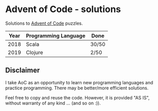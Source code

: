 # Advent of Code - solutions
Solutions to [Advent of Code](https://adventofcode.com/) puzzles.

| Year | Programming Language | Done  |
| ---- | -------------------- | ----- |
| 2018 | Scala                | 30/50 |
| 2019 | Clojure              |  2/50 |

## Disclaimer
I take AoC as an opportunity to learn new programming languages and practice programming.
There may be better/more efficient solutions.

Feel free to copy and reuse the code.
However, it is provided "AS IS", without warranty of any kind ... (and so on :)).